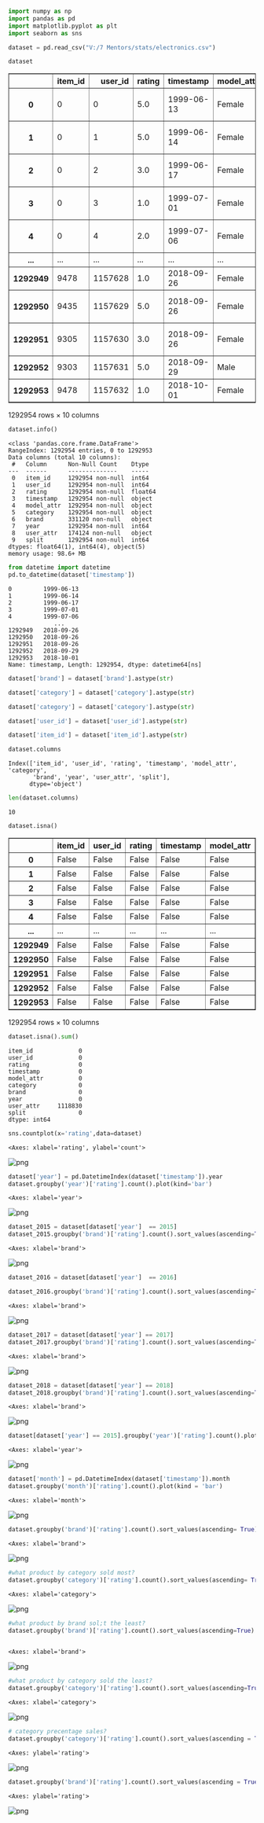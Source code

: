 ```python
import numpy as np 
import pandas as pd
import matplotlib.pyplot as plt
import seaborn as sns

```


```python
dataset = pd.read_csv("V:/7 Mentors/stats/electronics.csv")
```


```python
dataset
```




<div>
<style scoped>
    .dataframe tbody tr th:only-of-type {
        vertical-align: middle;
    }

    .dataframe tbody tr th {
        vertical-align: top;
    }

    .dataframe thead th {
        text-align: right;
    }
</style>
<table border="1" class="dataframe">
  <thead>
    <tr style="text-align: right;">
      <th></th>
      <th>item_id</th>
      <th>user_id</th>
      <th>rating</th>
      <th>timestamp</th>
      <th>model_attr</th>
      <th>category</th>
      <th>brand</th>
      <th>year</th>
      <th>user_attr</th>
      <th>split</th>
    </tr>
  </thead>
  <tbody>
    <tr>
      <th>0</th>
      <td>0</td>
      <td>0</td>
      <td>5.0</td>
      <td>1999-06-13</td>
      <td>Female</td>
      <td>Portable Audio &amp; Video</td>
      <td>NaN</td>
      <td>1999</td>
      <td>NaN</td>
      <td>0</td>
    </tr>
    <tr>
      <th>1</th>
      <td>0</td>
      <td>1</td>
      <td>5.0</td>
      <td>1999-06-14</td>
      <td>Female</td>
      <td>Portable Audio &amp; Video</td>
      <td>NaN</td>
      <td>1999</td>
      <td>NaN</td>
      <td>0</td>
    </tr>
    <tr>
      <th>2</th>
      <td>0</td>
      <td>2</td>
      <td>3.0</td>
      <td>1999-06-17</td>
      <td>Female</td>
      <td>Portable Audio &amp; Video</td>
      <td>NaN</td>
      <td>1999</td>
      <td>NaN</td>
      <td>0</td>
    </tr>
    <tr>
      <th>3</th>
      <td>0</td>
      <td>3</td>
      <td>1.0</td>
      <td>1999-07-01</td>
      <td>Female</td>
      <td>Portable Audio &amp; Video</td>
      <td>NaN</td>
      <td>1999</td>
      <td>NaN</td>
      <td>0</td>
    </tr>
    <tr>
      <th>4</th>
      <td>0</td>
      <td>4</td>
      <td>2.0</td>
      <td>1999-07-06</td>
      <td>Female</td>
      <td>Portable Audio &amp; Video</td>
      <td>NaN</td>
      <td>1999</td>
      <td>NaN</td>
      <td>0</td>
    </tr>
    <tr>
      <th>...</th>
      <td>...</td>
      <td>...</td>
      <td>...</td>
      <td>...</td>
      <td>...</td>
      <td>...</td>
      <td>...</td>
      <td>...</td>
      <td>...</td>
      <td>...</td>
    </tr>
    <tr>
      <th>1292949</th>
      <td>9478</td>
      <td>1157628</td>
      <td>1.0</td>
      <td>2018-09-26</td>
      <td>Female</td>
      <td>Headphones</td>
      <td>Etre Jeune</td>
      <td>2017</td>
      <td>NaN</td>
      <td>0</td>
    </tr>
    <tr>
      <th>1292950</th>
      <td>9435</td>
      <td>1157629</td>
      <td>5.0</td>
      <td>2018-09-26</td>
      <td>Female</td>
      <td>Computers &amp; Accessories</td>
      <td>NaN</td>
      <td>2017</td>
      <td>NaN</td>
      <td>0</td>
    </tr>
    <tr>
      <th>1292951</th>
      <td>9305</td>
      <td>1157630</td>
      <td>3.0</td>
      <td>2018-09-26</td>
      <td>Female</td>
      <td>Computers &amp; Accessories</td>
      <td>NaN</td>
      <td>2016</td>
      <td>NaN</td>
      <td>0</td>
    </tr>
    <tr>
      <th>1292952</th>
      <td>9303</td>
      <td>1157631</td>
      <td>5.0</td>
      <td>2018-09-29</td>
      <td>Male</td>
      <td>Headphones</td>
      <td>NaN</td>
      <td>2018</td>
      <td>NaN</td>
      <td>0</td>
    </tr>
    <tr>
      <th>1292953</th>
      <td>9478</td>
      <td>1157632</td>
      <td>1.0</td>
      <td>2018-10-01</td>
      <td>Female</td>
      <td>Headphones</td>
      <td>Etre Jeune</td>
      <td>2017</td>
      <td>Female</td>
      <td>0</td>
    </tr>
  </tbody>
</table>
<p>1292954 rows × 10 columns</p>
</div>




```python
dataset.info()
```

    <class 'pandas.core.frame.DataFrame'>
    RangeIndex: 1292954 entries, 0 to 1292953
    Data columns (total 10 columns):
     #   Column      Non-Null Count    Dtype  
    ---  ------      --------------    -----  
     0   item_id     1292954 non-null  int64  
     1   user_id     1292954 non-null  int64  
     2   rating      1292954 non-null  float64
     3   timestamp   1292954 non-null  object 
     4   model_attr  1292954 non-null  object 
     5   category    1292954 non-null  object 
     6   brand       331120 non-null   object 
     7   year        1292954 non-null  int64  
     8   user_attr   174124 non-null   object 
     9   split       1292954 non-null  int64  
    dtypes: float64(1), int64(4), object(5)
    memory usage: 98.6+ MB
    


```python
from datetime import datetime
pd.to_datetime(dataset['timestamp'])
```




    0         1999-06-13
    1         1999-06-14
    2         1999-06-17
    3         1999-07-01
    4         1999-07-06
                 ...    
    1292949   2018-09-26
    1292950   2018-09-26
    1292951   2018-09-26
    1292952   2018-09-29
    1292953   2018-10-01
    Name: timestamp, Length: 1292954, dtype: datetime64[ns]




```python
dataset['brand'] = dataset['brand'].astype(str)
```


```python
dataset['category'] = dataset['category'].astype(str)
```


```python
dataset['category'] = dataset['category'].astype(str)
```


```python
dataset['user_id'] = dataset['user_id'].astype(str)
```


```python
dataset['item_id'] = dataset['item_id'].astype(str)
```


```python
dataset.columns
```




    Index(['item_id', 'user_id', 'rating', 'timestamp', 'model_attr', 'category',
           'brand', 'year', 'user_attr', 'split'],
          dtype='object')




```python
len(dataset.columns)
```




    10




```python
dataset.isna()
```




<div>
<style scoped>
    .dataframe tbody tr th:only-of-type {
        vertical-align: middle;
    }

    .dataframe tbody tr th {
        vertical-align: top;
    }

    .dataframe thead th {
        text-align: right;
    }
</style>
<table border="1" class="dataframe">
  <thead>
    <tr style="text-align: right;">
      <th></th>
      <th>item_id</th>
      <th>user_id</th>
      <th>rating</th>
      <th>timestamp</th>
      <th>model_attr</th>
      <th>category</th>
      <th>brand</th>
      <th>year</th>
      <th>user_attr</th>
      <th>split</th>
    </tr>
  </thead>
  <tbody>
    <tr>
      <th>0</th>
      <td>False</td>
      <td>False</td>
      <td>False</td>
      <td>False</td>
      <td>False</td>
      <td>False</td>
      <td>False</td>
      <td>False</td>
      <td>True</td>
      <td>False</td>
    </tr>
    <tr>
      <th>1</th>
      <td>False</td>
      <td>False</td>
      <td>False</td>
      <td>False</td>
      <td>False</td>
      <td>False</td>
      <td>False</td>
      <td>False</td>
      <td>True</td>
      <td>False</td>
    </tr>
    <tr>
      <th>2</th>
      <td>False</td>
      <td>False</td>
      <td>False</td>
      <td>False</td>
      <td>False</td>
      <td>False</td>
      <td>False</td>
      <td>False</td>
      <td>True</td>
      <td>False</td>
    </tr>
    <tr>
      <th>3</th>
      <td>False</td>
      <td>False</td>
      <td>False</td>
      <td>False</td>
      <td>False</td>
      <td>False</td>
      <td>False</td>
      <td>False</td>
      <td>True</td>
      <td>False</td>
    </tr>
    <tr>
      <th>4</th>
      <td>False</td>
      <td>False</td>
      <td>False</td>
      <td>False</td>
      <td>False</td>
      <td>False</td>
      <td>False</td>
      <td>False</td>
      <td>True</td>
      <td>False</td>
    </tr>
    <tr>
      <th>...</th>
      <td>...</td>
      <td>...</td>
      <td>...</td>
      <td>...</td>
      <td>...</td>
      <td>...</td>
      <td>...</td>
      <td>...</td>
      <td>...</td>
      <td>...</td>
    </tr>
    <tr>
      <th>1292949</th>
      <td>False</td>
      <td>False</td>
      <td>False</td>
      <td>False</td>
      <td>False</td>
      <td>False</td>
      <td>False</td>
      <td>False</td>
      <td>True</td>
      <td>False</td>
    </tr>
    <tr>
      <th>1292950</th>
      <td>False</td>
      <td>False</td>
      <td>False</td>
      <td>False</td>
      <td>False</td>
      <td>False</td>
      <td>False</td>
      <td>False</td>
      <td>True</td>
      <td>False</td>
    </tr>
    <tr>
      <th>1292951</th>
      <td>False</td>
      <td>False</td>
      <td>False</td>
      <td>False</td>
      <td>False</td>
      <td>False</td>
      <td>False</td>
      <td>False</td>
      <td>True</td>
      <td>False</td>
    </tr>
    <tr>
      <th>1292952</th>
      <td>False</td>
      <td>False</td>
      <td>False</td>
      <td>False</td>
      <td>False</td>
      <td>False</td>
      <td>False</td>
      <td>False</td>
      <td>True</td>
      <td>False</td>
    </tr>
    <tr>
      <th>1292953</th>
      <td>False</td>
      <td>False</td>
      <td>False</td>
      <td>False</td>
      <td>False</td>
      <td>False</td>
      <td>False</td>
      <td>False</td>
      <td>False</td>
      <td>False</td>
    </tr>
  </tbody>
</table>
<p>1292954 rows × 10 columns</p>
</div>




```python
dataset.isna().sum()
```




    item_id             0
    user_id             0
    rating              0
    timestamp           0
    model_attr          0
    category            0
    brand               0
    year                0
    user_attr     1118830
    split               0
    dtype: int64




```python
sns.countplot(x='rating',data=dataset)
```




    <Axes: xlabel='rating', ylabel='count'>




    
![png](output_14_1.png)
    



```python
dataset['year'] = pd.DatetimeIndex(dataset['timestamp']).year
dataset.groupby('year')['rating'].count().plot(kind='bar')
```




    <Axes: xlabel='year'>




    
![png](output_15_1.png)
    



```python
dataset_2015 = dataset[dataset['year']  == 2015]
dataset_2015.groupby('brand')['rating'].count().sort_values(ascending=True).head(10).plot(kind='bar')
```




    <Axes: xlabel='brand'>




    
![png](output_16_1.png)
    



```python
dataset_2016 = dataset[dataset['year']  == 2016]

dataset_2016.groupby('brand')['rating'].count().sort_values(ascending=True).head(10).plot(kind='bar')
```




    <Axes: xlabel='brand'>




    
![png](output_17_1.png)
    



```python
dataset_2017 = dataset[dataset['year'] == 2017]
dataset_2017.groupby('brand')['rating'].count().sort_values(ascending=True).head(3).plot(kind = 'bar')
```




    <Axes: xlabel='brand'>




    
![png](output_18_1.png)
    



```python
dataset_2018 = dataset[dataset['year'] == 2018]
dataset_2018.groupby('brand')['rating'].count().sort_values(ascending=True).head().plot(kind='bar')
```




    <Axes: xlabel='brand'>




    
![png](output_19_1.png)
    



```python
dataset[dataset['year'] == 2015].groupby('year')['rating'].count().plot(kind = 'bar')
```




    <Axes: xlabel='year'>




    
![png](output_20_1.png)
    



```python
dataset['month'] = pd.DatetimeIndex(dataset['timestamp']).month
dataset.groupby('month')['rating'].count().plot(kind = 'bar')
```




    <Axes: xlabel='month'>




    
![png](output_21_1.png)
    



```python
dataset.groupby('brand')['rating'].count().sort_values(ascending= True).head(10).plot(kind= 'bar')
```




    <Axes: xlabel='brand'>




    
![png](output_22_1.png)
    



```python
#what product by category sold most?
dataset.groupby('category')['rating'].count().sort_values(ascending= True).head(10).plot(kind= 'bar')
```




    <Axes: xlabel='category'>




    
![png](output_23_1.png)
    



```python
#what product by brand sol;t the least?
dataset.groupby('brand')['rating'].count().sort_values(ascending=True).head(10).plot(kind = 'bar')
                                                                             
```




    <Axes: xlabel='brand'>




    
![png](output_24_1.png)
    



```python
#what product by category sold the least?
dataset.groupby('category')['rating'].count().sort_values(ascending=True).plot(kind = 'bar')
```




    <Axes: xlabel='category'>




    
![png](output_25_1.png)
    



```python
# category precentage sales?
dataset.groupby('category')['rating'].count().sort_values(ascending = True).head(5).plot(kind = 'pie' , autopct = '%1.2f%%')
```




    <Axes: ylabel='rating'>




    
![png](output_26_1.png)
    



```python
dataset.groupby('brand')['rating'].count().sort_values(ascending = True).head(5).plot(kind = 'pie' , autopct = '%1.2f%%')
```




    <Axes: ylabel='rating'>




    
![png](output_27_1.png)
    



```python

```
